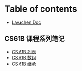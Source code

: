# Table of contents

* [Lavachen Doc](README.md)

## CS61B 课程系列笔记

* [CS 61B 列表](<CS61B/CS 61B列表.md>)
* [CS 61B 数组](<CS61B/CS 61B数组.md>)
* [CS 61B 继承](<CS61B/CS 61B继承\_1.md>)
